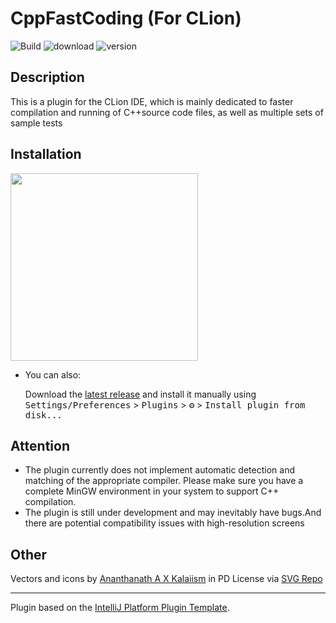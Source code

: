 # CppFastCoding (For CLion)

![Build](https://github.com/virtualGraviton/CppFastCoding/workflows/Build/badge.svg)
![download](https://img.shields.io/jetbrains/plugin/d/24495-cppfastcoding.svg)
![version](https://img.shields.io/jetbrains/plugin/v/24495-cppfastcoding.svg)

## Description

<!-- Plugin description -->
This is a plugin for the CLion IDE, which is mainly dedicated to faster compilation and running of C++source code files,
as well as multiple sets of sample tests
<!-- Plugin description end -->

## Installation

<a href="https://plugins.jetbrains.com/plugin/24495-cppfastcoding">
  <img src="https://user-images.githubusercontent.com/12044174/123105697-94066100-d46a-11eb-9832-338cdf4e0612.png" width="300" alt=""/>
</a>

- You can also:

  Download the [latest release](https://github.com/virtualGraviton/CppFastCoding/releases/latest) and install it
  manually using
  <kbd>Settings/Preferences</kbd> > <kbd>Plugins</kbd> > <kbd>⚙️</kbd> > <kbd>Install plugin from disk...</kbd>

## Attention

- The plugin currently does not implement automatic detection and matching of the appropriate compiler. Please make sure
  you have a complete MinGW environment in your system to support C++ compilation.
- The plugin is still under development and may inevitably have bugs.And there are potential compatibility issues with
  high-resolution screens

## Other

Vectors and icons by <a href="https://www.figma.com/community/file/1071678557813409125?ref=svgrepo.com" target="_blank">
Ananthanath A X Kalaiism</a> in PD License via <a href="https://www.svgrepo.com/" target="_blank">SVG Repo</a>

---
Plugin based on the [IntelliJ Platform Plugin Template][template].

[template]: https://github.com/JetBrains/intellij-platform-plugin-template

[docs:plugin-description]: https://plugins.jetbrains.com/docs/intellij/plugin-user-experience.html#plugin-description-and-presentation
